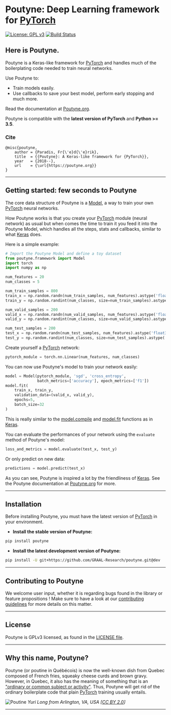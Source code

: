 # Poutyne: Deep Learning framework for [PyTorch](http://pytorch.org/)

[![License: GPL v3](https://img.shields.io/badge/License-GPL%20v3-blue.svg)](http://www.gnu.org/licenses/gpl-3.0)
[![Build Status](https://travis-ci.org/GRAAL-Research/poutyne.svg?branch=master)](https://travis-ci.org/GRAAL-Research/poutyne)

## Here is Poutyne.

Poutyne is a Keras-like framework for [PyTorch](https://pytorch.org/) and handles much of the boilerplating code needed to train neural networks.

Use Poutyne to:
- Train models easily.
- Use callbacks to save your best model, perform early stopping and much more.

Read the documentation at [Poutyne.org](https://poutyne.org).

Poutyne is compatible with  the __latest version of PyTorch__ and  __Python >= 3.5__.

### Cite
```
@misc{poutyne,
    author = {Paradis, Fr{\'e}d{\'e}rik},
    title  = {{Poutyne}: A Keras-like framework for {PyTorch}},
    year   = {2018--},
    url    = {\url{https://poutyne.org}}
}
```


------------------


## Getting started: few seconds to Poutyne

The core data structure of Poutyne is a [Model](poutyne/framework/model.py), a way to train your own [PyTorch](https://pytorch.org/docs/master/nn.html) neural networks.

How Poutyne works is that you create your [PyTorch](https://pytorch.org/docs/master/nn.html) module (neural network) as usual but when comes the time to train it you feed it into the Poutyne Model, which handles all the steps, stats and callbacks, similar to what [Keras](https://keras.io) does.

Here is a simple example:

```python
# Import the Poutyne Model and define a toy dataset
from poutyne.framework import Model
import torch
import numpy as np

num_features = 20
num_classes = 5

num_train_samples = 800
train_x = np.random.randn(num_train_samples, num_features).astype('float32')
train_y = np.random.randint(num_classes, size=num_train_samples).astype('int64')

num_valid_samples = 200
valid_x = np.random.randn(num_valid_samples, num_features).astype('float32')
valid_y = np.random.randint(num_classes, size=num_valid_samples).astype('int64')

num_test_samples = 200
test_x = np.random.randn(num_test_samples, num_features).astype('float32')
test_y = np.random.randint(num_classes, size=num_test_samples).astype('int64')
```

Create yourself a [PyTorch](https://pytorch.org/docs/master/nn.html) network:

```python
pytorch_module = torch.nn.Linear(num_features, num_classes)
```

You can now use Poutyne's model to train your network easily:

```python
model = Model(pytorch_module, 'sgd', 'cross_entropy',
              batch_metrics=['accuracy'], epoch_metrics=['f1'])
model.fit(
    train_x, train_y,
    validation_data=(valid_x, valid_y),
    epochs=5,
    batch_size=32
)
```

This is really similar to the [model.compile](https://keras.io/models/model/#compile) and [model.fit](https://keras.io/models/model/#fit) functions as in [Keras](https://keras.io).

You can evaluate the performances of your network using the ``evaluate`` method of Poutyne's model:

```python
loss_and_metrics = model.evaluate(test_x, test_y)
```

Or only predict on new data:

```python
predictions = model.predict(test_x)
```

As you can see, Poutyne is inspired a lot by the friendliness of [Keras](https://keras.io). See the Poutyne documentation at [Poutyne.org](https://poutyne.org) for more.


------------------


## Installation

Before installing Poutyne, you must have the latest version of [PyTorch](https://pytorch.org/) in your environment.

- **Install the stable version of Poutyne:**

```sh
pip install poutyne
```

- **Install the latest development version of Poutyne:**

```sh
pip install -U git+https://github.com/GRAAL-Research/poutyne.git@dev
```

------------------

## Contributing to Poutyne

We welcome user input, whether it is regarding bugs found in the library or feature propositions ! Make sure to have a look at our [contributing guidelines](https://github.com/GRAAL-Research/poutyne/blob/master/CONTRIBUTING.md) for more details on this matter.

------------------

## License

Poutyne is GPLv3 licensed, as found in the [LICENSE file](https://github.com/GRAAL-Research/poutyne/blob/master/LICENSE).

------------------

## Why this name, Poutyne?

Poutyne (or poutine in Québécois) is now the well-known dish from Quebec composed of French fries, squeaky cheese curds and brown gravy. However, in Quebec, it also has the meaning of something that is an ["ordinary or common subject or activity"](https://fr.wiktionary.org/wiki/poutine). Thus, Poutyne will get rid of the ordinary boilerplate code that plain [PyTorch](https://pytorch.org) training usually entails.

![Poutine](https://upload.wikimedia.org/wikipedia/commons/4/4e/La_Banquise_Poutine_%28cropped%29.jpg)
*Yuri Long from Arlington, VA, USA \[[CC BY 2.0](https://creativecommons.org/licenses/by/2.0)\]*

------------------
